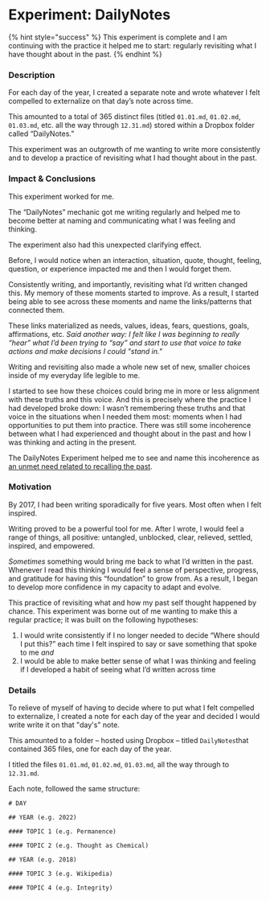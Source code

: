 # Experiment: DailyNotes

{% hint style="success" %}
This experiment is complete and I am continuing with the practice it helped me to start: regularly revisiting what I have thought about in the past.
{% endhint %}

### Description&#x20;

For each day of the year, I created a separate note and wrote whatever I felt compelled to externalize on that day’s note across time.

This amounted to a total of 365 distinct files (titled `01.01.md`, `01.02.md`, `01.03.md`, etc. all the way through `12.31.md`) stored within a Dropbox folder called “DailyNotes.”

This experiment was an outgrowth of me wanting to write more consistently and to develop a practice of revisiting what I had thought about in the past.

### Impact & Conclusions&#x20;

This experiment worked for me.

The “DailyNotes” mechanic got me writing regularly and helped me to become better at naming and communicating what I was feeling and thinking.

The experiment also had this unexpected clarifying effect.

Before, I would notice when an interaction, situation, quote, thought, feeling, question, or experience impacted me and then I would forget them.&#x20;

Consistently writing, and importantly, revisiting what I’d written changed this. My memory of these moments started to improve. As a result, I started being able to see across these moments and name the links/patterns that connected them.

These links materialized as needs, values, ideas, fears, questions, goals, affirmations, etc. _Said another way: I felt like I was beginning to really “hear” what I’d been trying to “say” and start to use that voice to take actions and make decisions I could "stand in."_

Writing and revisiting also made a whole new set of new, smaller choices inside of my everyday life legible to me.

I started to see how these choices could bring me in more or less alignment with these truths and this voice. And this is precisely where the practice I had developed broke down: I wasn’t remembering these truths and that voice in the situations when I needed them most: moments when I had opportunities to put them into practice. There was still some incoherence between what I had experienced and thought about in the past and how I was thinking and acting in the present.

The DailyNotes Experiment helped me to see and name this incoherence as [an unmet need related to recalling the past](need-memory.md).

### Motivation&#x20;

By 2017, I had been writing sporadically for five years. Most often when I felt inspired.

Writing proved to be a powerful tool for me. After I wrote, I would feel a range of things, all positive: untangled, unblocked, clear, relieved, settled, inspired, and empowered.

_Sometimes_ something would bring me back to what I’d written in the past. Whenever I read this thinking I would feel a sense of perspective, progress, and gratitude for having this “foundation” to grow from. As a result, I began to develop more confidence in my capacity to adapt and evolve.

This practice of revisiting what and how my past self thought happened by chance. This experiment was borne out of me wanting to make this a regular practice; it was built on the following hypotheses:&#x20;

1. I would write consistently if I no longer needed to decide “Where should I put this?” each time I felt inspired to say or save something that spoke to me _and_
2. I would be able to make better sense of what I was thinking and feeling if I developed a habit of seeing what I’d written across time

### Details

To relieve of myself of having to decide where to put what I felt compelled to externalize, I created a note for each day of the year and decided I would write write it on that "day's" note.

This amounted to a folder – hosted using Dropbox – titled `DailyNotes`that contained 365 files, one for each day of the year.&#x20;

I titled the files `01.01.md`, `01.02.md`, `01.03.md`, all the way through to `12.31.md`.

Each note, followed the same structure:

```markup
# DAY

## YEAR (e.g. 2022)

#### TOPIC 1 (e.g. Permanence)

#### TOPIC 2 (e.g. Thought as Chemical)

## YEAR (e.g. 2018)

#### TOPIC 3 (e.g. Wikipedia)

#### TOPIC 4 (e.g. Integrity)

```

